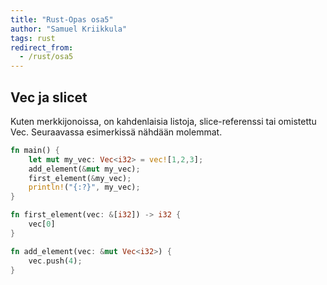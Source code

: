 ```yaml
---
title: "Rust-Opas osa5"
author: "Samuel Kriikkula"
tags: rust
redirect_from:
  - /rust/osa5
---
```


## Vec ja slicet
Kuten merkkijonoissa, on kahdenlaisia listoja, slice-referenssi tai omistettu Vec.
Seuraavassa esimerkissä nähdään molemmat.

```rust
fn main() {
    let mut my_vec: Vec<i32> = vec![1,2,3];
    add_element(&mut my_vec);
    first_element(&my_vec);
    println!("{:?}", my_vec);
}

fn first_element(vec: &[i32]) -> i32 {
    vec[0]
}

fn add_element(vec: &mut Vec<i32>) {
    vec.push(4);
}
```
